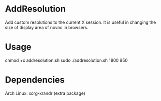 # AddResolution
Add custom resolutions to the current X session. It is useful in changing the size of display area of novnc in browsers.
# Usage
chmod +x addresolution.sh
sudo ./addresolution.sh 1800 950
# Dependencies
Arch Linux:
xorg-xrandr (extra package)
